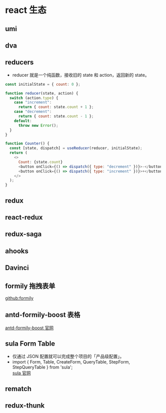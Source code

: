 # react 生态

## umi

## dva

## reducers

- reducer 就是一个纯函数，接收旧的 state 和 action，返回新的 state。

```js
const initialState = { count: 0 };

function reducer(state, action) {
  switch (action.type) {
    case "increment":
      return { count: state.count + 1 };
    case "decrement":
      return { count: state.count - 1 };
    default:
      throw new Error();
  }
}

function Counter() {
  const [state, dispatch] = useReducer(reducer, initialState);
  return (
    <>
      Count: {state.count}
      <button onClick={() => dispatch({ type: "decrement" })}>-</button>
      <button onClick={() => dispatch({ type: "increment" })}>+</button>
    </>
  );
}
```

## redux

## react-redux

## redux-saga

## ahooks

## Davinci

## formily 拖拽表单

[github:formily](https://github.com/alibaba/formily)

## antd-formily-boost 表格

[antd-formily-boost 官网](https://fishedee.github.io/antd-formily-boost/start)

## sula Form Table

- 仅通过 JSON 配置就可以完成整个项目的「产品级配置」。
- import { Form, Table, CreateForm, QueryTable, StepForm, StepQueryTable } from 'sula';  
  [sula 官网](https://sula.vercel.app/#/advanced/whatisplugin?anchor=input-%E6%8F%92%E4%BB%B6)

## rematch

## redux-thunk
